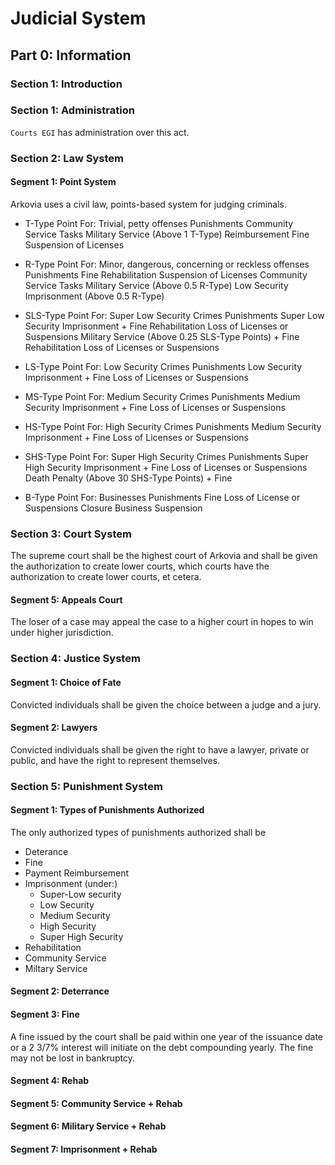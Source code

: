 # Judicial System

## Part 0: Information
### Section 1: Introduction

### Section 1: Administration
`Courts EGI` has administration over this act.

### Section 2: Law System
#### Segment 1: Point System
Arkovia uses a civil law, points-based system for judging criminals.

- T-Type Point
    For: Trivial, petty offenses
    Punishments
        Community Service Tasks
        Military Service (Above 1 T-Type)
        Reimbursement
        Fine
        Suspension of Licenses

- R-Type Point
    For: Minor, dangerous, concerning or reckless offenses
    Punishments
        Fine
        Rehabilitation
        Suspension of Licenses
        Community Service Tasks
        Military Service (Above 0.5 R-Type)
        Low Security Imprisonment (Above 0.5 R-Type)

- SLS-Type Point
    For: Super Low Security Crimes
    Punishments
        Super Low Security Imprisonment +
            Fine
            Rehabilitation
            Loss of Licenses or Suspensions
        Military Service (Above 0.25 SLS-Type Points) +
            Fine
            Rehabilitation
            Loss of Licenses or Suspensions

- LS-Type Point
    For: Low Security Crimes
    Punishments
        Low Security Imprisonment +
            Fine
            Loss of Licenses or Suspensions

- MS-Type Point
    For: Medium Security Crimes
    Punishments
        Medium Security Imprisonment +
            Fine
            Loss of Licenses or Suspensions

- HS-Type Point
    For: High Security Crimes
    Punishments
        Medium Security Imprisonment +
            Fine
            Loss of Licenses or Suspensions

- SHS-Type Point
    For: Super High Security Crimes
    Punishments
        Super High Security Imprisonment +
            Fine
            Loss of Licenses or Suspensions
        Death Penalty (Above 30 SHS-Type Points) +
            Fine

- B-Type Point
    For: Businesses
    Punishments
        Fine
        Loss of License or Suspensions
        Closure
        Business Suspension

### Section 3: Court System
The supreme court shall be the highest court of Arkovia and shall be given the authorization to create lower courts, which courts have the authorization to create lower courts, et cetera.

#### Segment 5: Appeals Court
The loser of a case may appeal the case to a higher court in hopes to win under higher jurisdiction. 

### Section 4: Justice System
#### Segment 1: Choice of Fate
Convicted individuals shall be given the choice between a judge and a jury.

#### Segment 2: Lawyers
Convicted individuals shall be given the right to have a lawyer, private or public, and have the right to represent themselves.

### Section 5: Punishment System
#### Segment 1: Types of Punishments Authorized
The only authorized types of punishments authorized shall be
- Deterance
- Fine
- Payment Reimbursement
- Imprisonment (under:)
    - Super-Low security
    - Low Security
    - Medium Security
    - High Security
    - Super High Security
- Rehabilitation
- Community Service
- Miltary Service

#### Segment 2: Deterrance

#### Segment 3: Fine
A fine issued by the court shall be paid within one year of the issuance date or a 2 3/7% interest will initiate on the debt compounding yearly. The fine may not be lost in bankruptcy.

#### Segment 4: Rehab

#### Segment 5: Community Service + Rehab

#### Segment 6: Military Service + Rehab

#### Segment 7: Imprisonment + Rehab
